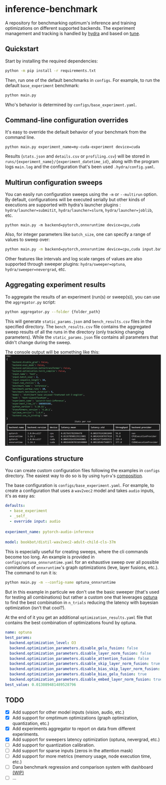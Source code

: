 # inference-benchmark
A repository for benchmarking optimum's inference and training optimizations on different supported backends.
The experiment management and tracking is handled by [hydra](https://hydra.cc/) and based on [tune](https://github.com/huggingface/tune).

## Quickstart
Start by installing the required dependencies:

```bash
python -m pip install -r requirements.txt
```

Then, run one of the default benchmarks in `configs`.
For example, to run the default `base_experiment` benchmark:

```bash
python main.py
```

Who's behavior is determined by `configs/base_experiment.yaml`.

## Command-line configuration overrides
It's easy to override the default behavior of your benchmark from the command line.

```
python main.py experiment_name=my-cuda-experiment device=cuda
```

Results (`stats.json` and `details.csv` or `profiling.csv`) will be stored in `runs/{experiment_name}/{experiment_datetime_id}`, along with the program logs `main.log` and the configuration that's been used `.hydra/config.yaml`.

## Multirun configuration sweeps
You can easily run configuration sweeps using the `-m` or `--multirun` option. By default, configurations will be executed serially but other kinds of executions are supported with hydra's launcher plugins : `hydra/launcher=submitit`, `hydra/launcher=slurm`, `hydra/launcher=joblib`, etc.

```
python main.py -m backend=pytorch,onnxruntime device=cpu,cuda
```

Also, for integer parameters like `batch_size`, one can specify a range of values to sweep over:

```bash
python main.py -m backend=pytorch,onnxruntime device=cpu,cuda input.batch_size='range(1,10,step=2)'
```

Other features like intervals and log scale ranges of values are also supported through sweeper plugins: `hydra/sweeper=optuna`, `hydra/sweeper=nevergrad`, etc.

## Aggregating experiment results
To aggregate the results of an experiment (run(s) or sweep(s)), you can use the `aggregator.py` script:

```bash
python aggregator.py --folder {folder_path}
```

This will generate `static_params.json` and `bench_results.csv` files in the specified directory. The `bench_results.csv` file contains the aggregated sweep results of all the runs in the directory (only tracking changing parameters). While the `static_params.json` file contains all parameters that didn't change during the sweep.

The console output will be something like this:
<img src='text_inference.png' alt='text-inference-report' style='display:block;margin-left:auto;margin-right:auto;'>

## Configurations structure
You can create custom configuration files following the examples in `configs` directory.
The easiest way to do so is by using `hydra`'s [composition](https://hydra.cc/docs/0.11/tutorial/composition/).

The base configuration is `configs/base_experiment.yaml`. 
For example, to create a configuration that uses a `wav2vec2` model and takes `audio` inputs, it's as easy as:

```yaml
defaults:
  - base_experiment
  - _self_
  - override input: audio

experiment_name: pytorch-audio-inference

model: bookbot/distil-wav2vec2-adult-child-cls-37m
```

This is especially useful for creating sweeps, where the cli commands become too long. An example is provided in `configs/optuna_onnxruntime.yaml` for an exhaustive sweep over all possible cominations of `onnxruntime`'s graph optimizations (leve, layer fusions, etc.). The command to run it is:

```bash
python main.py -m --config-name optuna_onnxruntime
```

But in this example in particule we don't use the basic sweeper (that's used for testing all combinations) but rather a custom one that leverages [optuna](https://optuna.org/) to find the best combination in `n_trials` reducing the latency with bayesian optimization (isn't that cool?).

At the end of it you get an additional `optimization_results.yaml` file that contains the best combination of optimizations found by optuna.

```yaml
name: optuna
best_params:
  backend.optimization_level: O3
  backend.optimization_parameters.disable_gelu_fusion: false
  backend.optimization_parameters.disable_layer_norm_fusion: false
  backend.optimization_parameters.disable_attention_fusion: false
  backend.optimization_parameters.disable_skip_layer_norm_fusion: true
  backend.optimization_parameters.disable_bias_skip_layer_norm_fusion: true
  backend.optimization_parameters.disable_bias_gelu_fusion: true
  backend.optimization_parameters.disable_embed_layer_norm_fusion: true
best_value: 0.013089481489528796

```

## TODO
- [x] Add support for other model inputs (vision, audio, etc.)
- [x] Add support for omptimum optimizations (graph optimization, quantization, etc.)
- [x] Add experiments aggregator to report on data from different experiments.
- [x] Add support for sweepers latency optimization (optuna, nevergrad, etc.)
- [ ] Add support for quantization calibration.
- [ ] Add support for sparse inputs (zeros in the attention mask)
- [ ] Add support for more metrics (memory usage, node execution time, etc.)
- [ ] Dana benchmark regression and comparison system with dashboard [(WIP)](https://github.com/IlyasMoutawwakil/optimum-dana)
- [ ] ...